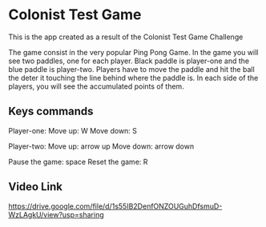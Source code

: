# Colonist Test Game
This is the app created as a result of the Colonist Test Game Challenge

The game consist in the very popular Ping Pong Game.
In the game you will see two paddles, one for each player. Black paddle is player-one and the blue paddle is player-two.
Players have to move the paddle and hit the ball the deter it touching the line behind where the paddle is.
In each side of the players, you will see the accumulated points of them.

## Keys commands
Player-one:
Move up: W
Move down: S

Player-two:
Move up: arrow up
Move down: arrow down

Pause the game: space
Reset the game: R


## Video Link
https://drive.google.com/file/d/1s55IB2DenfONZOUGuhDfsmuD-WzLAgkU/view?usp=sharing